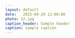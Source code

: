 ```yaml
---
layout: default
date:   2015-09-29 12:00:00
photo: 12.jpg
caption_header: Sample header
caption: sample caption
---
```

